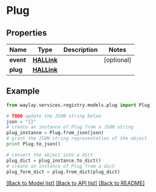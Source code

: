 # Plug


## Properties

Name | Type | Description | Notes
------------ | ------------- | ------------- | -------------
**event** | [**HALLink**](HALLink.md) |  | [optional] 
**plug** | [**HALLink**](HALLink.md) |  | 

## Example

```python
from waylay.services.registry.models.plug import Plug

# TODO update the JSON string below
json = "{}"
# create an instance of Plug from a JSON string
plug_instance = Plug.from_json(json)
# print the JSON string representation of the object
print Plug.to_json()

# convert the object into a dict
plug_dict = plug_instance.to_dict()
# create an instance of Plug from a dict
plug_form_dict = plug.from_dict(plug_dict)
```
[[Back to Model list]](../README.md#documentation-for-models) [[Back to API list]](../README.md#documentation-for-api-endpoints) [[Back to README]](../README.md)


